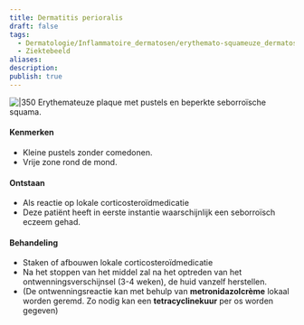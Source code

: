 ```yaml
---
title: Dermatitis perioralis
draft: false
tags:
  - Dermatologie/Inflammatoire_dermatosen/erythemato-squameuze_dermatosen
  - Ziektebeeld
aliases: 
description: 
publish: true
---
```


![|350](https://i.imgur.com/mYWZ30M.png)
Erythemateuze plaque met pustels en beperkte seborroïsche squama.

#### Kenmerken
- Kleine pustels zonder comedonen.
- Vrije zone rond de mond.

#### Ontstaan
- Als reactie op lokale corticosteroïdmedicatie
- Deze patiënt heeft in eerste instantie waarschijnlijk een seborroïsch eczeem gehad. 

#### Behandeling

- Staken of afbouwen lokale corticosteroïdmedicatie
- Na het stoppen van het middel zal na het optreden van het ontwenningsverschijnsel (3-4 weken), de huid vanzelf herstellen.
- (De ontwenningsreactie kan met behulp van **metronidazolcrème** lokaal worden geremd. Zo nodig kan een **tetracyclinekuur** per os worden gegeven)

